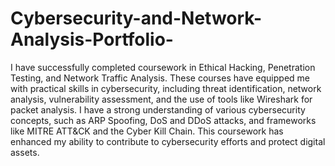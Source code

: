 # Cybersecurity-and-Network-Analysis-Portfolio-
I have successfully completed coursework in Ethical Hacking, Penetration Testing, and Network Traffic Analysis. These courses have equipped me with practical skills in cybersecurity, including threat identification, network analysis, vulnerability assessment, and the use of tools like Wireshark for packet analysis. I have a strong understanding of various cybersecurity concepts, such as ARP Spoofing, DoS and DDoS attacks, and frameworks like MITRE ATT&CK and the Cyber Kill Chain. This coursework has enhanced my ability to contribute to cybersecurity efforts and protect digital assets.

